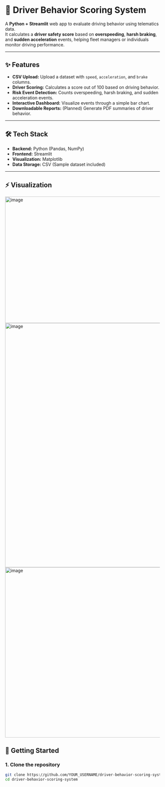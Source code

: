 # 🚗 Driver Behavior Scoring System

A **Python + Streamlit** web app to evaluate driving behavior using telematics data.  
It calculates a **driver safety score** based on **overspeeding**, **harsh braking**, and **sudden acceleration** events, helping fleet managers or individuals monitor driving performance.

---

## ✨ Features
- **CSV Upload:** Upload a dataset with `speed`, `acceleration`, and `brake` columns.  
- **Driver Scoring:** Calculates a score out of 100 based on driving behavior.  
- **Risk Event Detection:** Counts overspeeding, harsh braking, and sudden acceleration events.  
- **Interactive Dashboard:** Visualize events through a simple bar chart.  
- **Downloadable Reports:** (Planned) Generate PDF summaries of driver behavior.  

---

## 🛠️ Tech Stack
- **Backend:** Python (Pandas, NumPy)  
- **Frontend:** Streamlit  
- **Visualization:** Matplotlib  
- **Data Storage:** CSV (Sample dataset included)  

---
## ⚡ Visualization
<img width="800" height="410" alt="image" src="https://github.com/user-attachments/assets/cbff5919-e59b-4d81-82cc-d13b535a4556" />

<img width="809" height="792" alt="image" src="https://github.com/user-attachments/assets/de45f7a7-f251-40e9-8a5a-82e491f4ab34" />

<img width="641" height="552" alt="image" src="https://github.com/user-attachments/assets/ab0c69b0-7ff1-4279-a3d5-509a8d295143" />

## 🚀 Getting Started

### 1. Clone the repository
```bash
git clone https://github.com/YOUR_USERNAME/driver-behavior-scoring-system.git
cd driver-behavior-scoring-system

